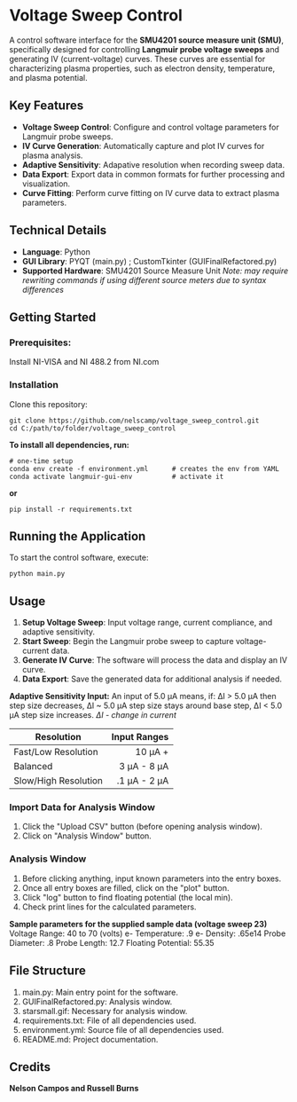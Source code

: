 # Voltage Sweep Control
A control software interface for the **SMU4201 source measure unit (SMU)**, specifically designed for controlling **Langmuir probe voltage sweeps** and generating IV (current-voltage) curves. These curves are essential for characterizing plasma properties, such as electron density, temperature, and plasma potential.
## Key Features
 - **Voltage Sweep Control**: Configure and control voltage parameters for Langmuir probe sweeps.
 - **IV Curve Generation**: Automatically capture and plot IV curves for plasma analysis.
 - **Adaptive Sensitivity**: Adapative resolution when recording sweep data.
 - **Data Export**: Export data in common formats for further processing and visualization.
 - **Curve Fitting**: Perform curve fitting on IV curve data to extract plasma parameters.
## Technical Details
 - **Language**: Python
 - **GUI Library**: PYQT (main.py) ; CustomTkinter (GUIFinalRefactored.py)
 - **Supported Hardware**: SMU4201 Source Measure Unit
*Note: may require rewriting commands if using different source meters due to syntax differences*
## Getting Started
### Prerequisites:
Install NI-VISA and NI 488.2 from NI.com
### Installation
Clone this repository:
```
git clone https://github.com/nelscamp/voltage_sweep_control.git
cd C:/path/to/folder/voltage_sweep_control
```
**To install all dependencies, run:**
```
# one-time setup
conda env create -f environment.yml      # creates the env from YAML
conda activate langmuir-gui-env          # activate it
```
**or**
```
pip install -r requirements.txt
```
## Running the Application
To start the control software, execute:
```
python main.py
```
## Usage
1. **Setup Voltage Sweep**: Input voltage range, current compliance, and adaptive sensitivity.
3. **Start Sweep**: Begin the Langmuir probe sweep to capture voltage-current data.
4. **Generate IV Curve**: The software will process the data and display an IV curve.
5. **Data Export**: Save the generated data for additional analysis if needed.

**Adaptive Sensitivity Input:**
An input of 5.0 µA means, if:
ΔI > 5.0 µA then step size decreases,
ΔI ~ 5.0 µA step size stays around base step,
ΔI < 5.0 µA step size increases.
*ΔI - change in current*

| Resolution | Input Ranges |
| --- | ---: |
| Fast/Low Resolution | 10 µA + |
| Balanced | 3 µA - 8 µA |
| Slow/High Resolution | .1 µA - 2 µA |
### Import Data for Analysis Window
1. Click the "Upload CSV" button (before opening analysis window).
2. Click on "Analysis Window" button.
### Analysis Window
1. Before clicking anything, input known parameters into the entry boxes.
2. Once all entry boxes are filled, click on the "plot" button.
3. Click "log" button to find floating potential (the local min).
4. Check print lines for the calculated parameters.

**Sample parameters for the supplied sample data (voltage sweep 23)**
Voltage Range: 40 to 70 (volts)
e- Temperature: .9
e- Density: .65e14
Probe Diameter: .8
Probe Length: 12.7
Floating Potential: 55.35
## File Structure
1. main.py: Main entry point for the software.
2. GUIFinalRefactored.py: Analysis window.
3. starsmall.gif: Necessary for analysis window.
4. requirements.txt: File of all dependencies used.
5. environment.yml: Source file of all dependencies used.
6. README.md: Project documentation.
## Credits
**Nelson Campos and Russell Burns**
